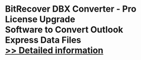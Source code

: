 # BitRecover DBX Converter - Pro License Upgrade<br />Software to Convert Outlook Express Data Files<br />[>> Detailed information](https://secure.shareit.com/shareit/product.html?productid=300978546&affiliateid=200057808)